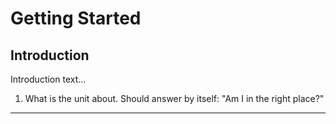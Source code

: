 # Getting Started

## Introduction

Introduction text...
1. What is the unit about. Should answer by itself: &quot;Am I in the right place?&quot;

***